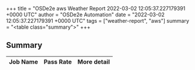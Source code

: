 +++
title = "OSDe2e aws Weather Report 2022-03-02 12:05:37.227179391 +0000 UTC"
author = "OSDe2e Automation"
date = "2022-03-02 12:05:37.227179391 +0000 UTC"
tags = ["weather-report", "aws"]
summary = "<table class=\"summary\"></table>"
+++
## Summary

| Job Name | Pass Rate | More detail |
|----------|-----------|-------------|




